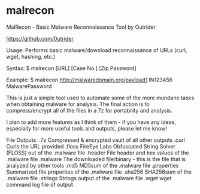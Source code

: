 # malrecon
MalRecon - Basic Malware Reconnaissance Tool
by Outrider

https://github.com/0utrider

Usage: Performs basic malware/download reconnaissance of URLs (curl, wget, hashing, etc.)

Syntax:		$ malrecon [URL] [Case No.] [Zip Password]

Example:	$ malrecon http://malwaredomain.org/payload1 IN123456 MalwarePassword

This is just a simple tool used to automate some of the more mundane tasks when obtaining malware for analysis. The final action is to compress/encrypt all of the files in a 7z for portability and analysis.

I plan to add more features as I think of them - if you have any ideas, especially for more useful tools and outputs, please let me know!


File Outputs:
.7z           Compressed & encrypted vault of all other outputs
.curl         Curls the URL provided
.floss        FireEye Labs Obfuscated String Solver (FLOSS) out of the .malware file
.header       File header and hex values of the .malware file
.malware      The downloaded file/binary - this is the file that is analyzed by other tools
.md5          MD5sum of the .malware file
.properties   Summarized file properties of the .malware file
.sha256       SHA256sum of the .malware file
.strings      Strings output of the .malware file
.wget         wget command log file of output
